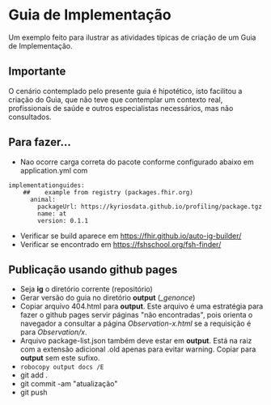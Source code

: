 # Guia de Implementação

Um exemplo feito para ilustrar as
atividades típicas de criação de um Guia de Implementação.

## Importante

O cenário contemplado pelo presente guia é hipotético, isto
facilitou a criação do Guia, que não teve que contemplar
um contexto real, profissionais de saúde e outros especialistas
necessários, mas não consultados.

## Para fazer...

- Nao ocorre carga correta do pacote conforme configurado abaixo em application.yml com
```
implementationguides:
    ##    example from registry (packages.fhir.org)
      animal:
        packageUrl: https://kyriosdata.github.io/profiling/package.tgz
        name: at
        version: 0.1.1
``` 

- Verificar se build aparece em https://fhir.github.io/auto-ig-builder/
- Verificar se encontrado em https://fshschool.org/fsh-finder/

## Publicação usando github pages

- Seja **ig** o diretório corrente (repositório)
- Gerar versão do guia no diretório **output** (_\_genonce_)
- Copiar arquivo 404.html para **output**. Este arquivo é uma estratégia para
  fazer o github pages servir páginas "não encontradas", pois orienta o navegador a consultar
  a página _Observation-x.html_ se a requisição é para _Observation/x_.
- Arquivo package-list.json também deve estar em **output**. Está na raiz com a extensão adicional .old apenas para evitar warning. Copiar para **output** sem este sufixo.
- `robocopy output docs /E`
- git add .
- git commit -am "atualização"
- git push
